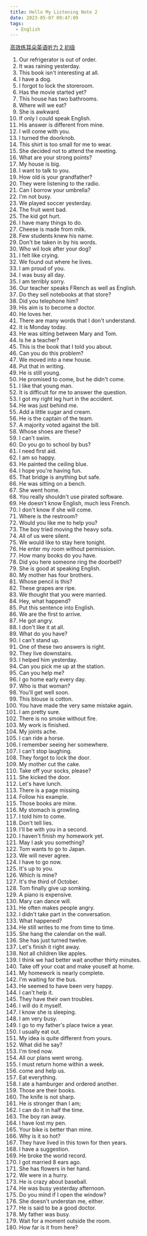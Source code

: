 ```yaml
---
title: Hello My Listening Note 2
date: 2023-05-07 09:47:09
tags:
  - English
---
```


[高效练耳朵英语听力 2 初级](https://www.youtube.com/watch?v=rc-wrqtgRgQ&list=PL41R2vH_CL433rdyh0cpwWWh9IeoVaKDL&index=5)

1. Our refrigerator is out of order.
2. It was raining yesterday.
3. This book isn't interesting at all.
4. I have a dog.
5. I forgot to lock the storeroom.
6. Has the movie started yet?
7. This house has two bathrooms.
8. Where will we eat?
9. She is awkward.
10. If only I could speak English.
11. His answer is different from mine.
12. I will come with you.
13. I turned the doorknob.
14. This shirt is too small for me to wear.
15. She decided not to attend the meeting.
16. What are your strong points?
17. My house is big.
18. I want to talk to you.
19. How old is your grandfather?
20. They were listening to the radio.
21. Can I borrow your umbrella?
22. I'm not busy.
23. We played soccer yesterday.
24. The fruit went bad.
25. The kid got hurt.
26. I have many things to do.
27. Cheese is made from milk.
28. Few students knew his name.
29. Don't be taken in by his words.
30. Who wil look after your dog?
31. I felt like crying.
32. We found out where he lives.
33. I am proud of you.
34. I was busy all day.
35. I am terribly sorry.
36. Our teacher speaks FRench as well as English.
37. Do they sell notebooks at that store?
38. Did you telephone him?
39. His aim is to become a doctor.
40. He loves her.
41. There are many words that I don't understand.
42. It is Monday today.
43. He was sitting between Mary and Tom.
44. Is he a teacher?
45. This is the book that I told you about.
46. Can you do this problem?
47. We moved into a new house.
48. Put that in writing.
49. He is still young.
50. He promised to come, but he didn't come.
51. I like that young man.
52. It is difficult for me to answer the question.
53. I got my right leg hurt in the accident.
54. He was just behind me.
55. Add a little sugar and cream.
56. He is the captain of the team.
57. A majority voted against the bill.
58. Whose shoes are these?
59. I can't swim.
60. Do you go to school by bus?
61. I need first aid.
62. I am so happy.
63. He painted the ceiling blue.
64. I hope you're having fun.
65. That bridge is anything but safe.
66. He was sitting on a bench.
67. She went home.
68. You really shouldn't use pirated software.
69. He doesn't know English, much less French.
70. I don't know if she will come.
71. Where is the restroom?
72. Would you like me to help you?
73. The boy tried moving the heavy sofa.
74. All of us were silent.
75. We would like to stay here tonight.
76. He enter my room without permission.
77. How many books do you have.
78. Did you here someone ring the doorbell?
79. She is good at speaking English.
80. My mother has four brothers.
81. Whose pencil is this?
82. These grapes are ripe.
83. We thought that you were married.
84. Hey, what happend?
85. Put this sentence into English.
86. We are the first to arrive.
87. He got angry.
88. I don't like it at all.
89. What do you have?
90. I can't stand up.
91. One of these two answers is right.
92. They live downstairs.
93. I helped him yesterday.
94. Can you pick me up at the station.
95. Can you help me?
96. I go home early every day.
97. Who is that woman?
98. You'll get well soon.
99. This blouse is cotton.
100. You have made the very same mistake again.
101. I am pretty sure.
102. There is no smoke without fire.
103. My work is finished.
104. My joints ache.
105. I can ride a horse.
106. I remember seeing her somewhere.
107. I can't stop laughing.
108. They forgot to lock the door.
109. My mother cut the cake.
110. Take off your socks, please?
111. She kicked the door.
112. Let's have lunch.
113. There is a page missing.
114. Follow his example.
115. Those books are mine.
116. My stomach is growling.
117. I told him to come.
118. Don't tell lies.
119. I'll be with you in a second.
120. I haven't finish my homework yet.
121. May I ask you something?
122. Tom wants to go to Japan.
123. We will never agree.
124. I have to go now.
125. It's up to you.
126. Which is mine?
127. It's the third of October.
128. Tom finally give up somking.
129. A piano is expensive.
130. Mary can dance will.
131. He often makes people angry.
132. I didn't take part in the conversation.
133. What happened?
134. He still writes to me from time to time.
135. She hang the calendar on the wall.
136. She has just turned twelve.
137. Let's finish it right away.
138. Not all children like apples.
139. I think we had better wait another thirty minutes.
140. Take off your coat and make youself at home.
141. My homework is nearly complete.
142. I'm waiting for the bus.
143. He seemed to have been very happy.
144. I can't help it.
145. They have their own troubles.
146. I will do it myself.
147. I know she is sleeping.
148. I am very busy.
149. I go to my father's place twice a year.
150. I usually eat out.
151. My idea is quite different from yours.
152. What did he say?
153. I'm tired now.
154. All our plans went wrong.
155. I must return home within a week.
156. come and help us.
157. Eat everything.
158. I ate a hamburger and ordered another.
159. Those are their books.
160. The knife is not sharp.
161. He is stronger than I am;
162. I can do it in half the time.
163. The boy ran away.
164. I have lost my pen.
165. Your bike is better than mine.
166. Why is it so hot?
167. They have lived in this town for then years.
168. I have a suggestion.
169. He broke the world record.
170. I got married 8 ears ago.
171. She has flowers in her hand.
172. We were in a hurry.
173. He is crazy about baseball.
174. He was busy yesterday afternoon.
175. Do you mind if I open the window?
176. She doesn't understan me, either.
177. He is said to be a good doctor.
178. My father was busy.
179. Wait for a moment outside the room.
180. How far is it from here?
